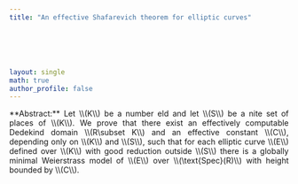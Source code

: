```yaml
---
title: "An effective Shafarevich theorem for elliptic curves"






layout: single
math: true
author_profile: false
---
```

<div style="text-align: justify !important; text-justify: inter-word;" markdown="1">
**Abstract:**  Let \\(K\\) be a number eld and let \\(S\\) be a nite set of places of \\(K\\). We prove that there exist an effectively computable Dedekind domain \\(R\subset K\\) and an effective constant \\(C\\), depending only on \\(K\\) and \\(S\\), such that for each elliptic curve \\(E\\) defined over \\(K\\) with good reduction outside \\(S\\) there is a globally minimal Weierstrass model of \\(E\\) over \\(\text{Spec}(R)\\) with height bounded by \\(C\\).
